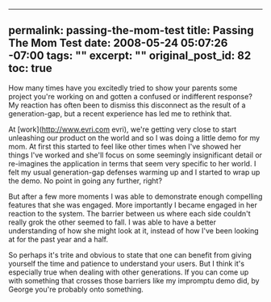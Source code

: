 ----- 
permalink: passing-the-mom-test
title: Passing The Mom Test
date: 2008-05-24 05:07:26 -07:00
tags: ""
excerpt: ""
original_post_id: 82
toc: true
-----
How many times have you excitedly tried to show your parents some project you're working on and gotten a confused or indifferent response? My reaction has often been to dismiss this disconnect as the result of a generation-gap, but a recent experience has led me to rethink that.

At [work](http://www.evri.com evri), we're getting very close to start unleashing our product on the world and so I was doing a little demo for my mom. At first this started to feel like other times when I've showed her things I've worked and she'll focus on some seemingly insignificant detail or re-imagines the application in terms that seem very specific to her world. I felt my usual generation-gap defenses warming up and I started to wrap up the demo. No point in going any further, right?

But after a few more moments I was able to demonstrate enough compelling features that she was engaged. More importantly I became engaged in her reaction to the system. The barrier between us where each side couldn't really grok the other seemed to fall. I was able to have a better understanding of how she might look at it, instead of how I've been looking at for the past year and a half.

So perhaps it's trite and obvious to state that one can benefit from giving yourself the time and patience to understand your users. But I think it's especially true when dealing with other generations. If you can come up with something that crosses those barriers like my impromptu demo did, by George you're probably onto something.

